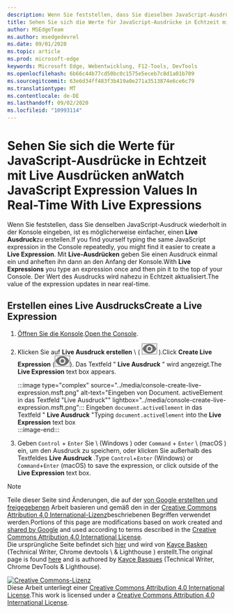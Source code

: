 ```yaml
---
description: Wenn Sie feststellen, dass Sie dieselben JavaScript-Ausdrücke wiederholt in die Konsole eingeben, versuchen Sie stattdessen, Live Ausdrücke zu verwenden.
title: Sehen Sie sich die Werte für JavaScript-Ausdrücke in Echtzeit mit Live Ausdrücken an
author: MSEdgeTeam
ms.author: msedgedevrel
ms.date: 09/01/2020
ms.topic: article
ms.prod: microsoft-edge
keywords: Microsoft Edge, Webentwicklung, F12-Tools, DevTools
ms.openlocfilehash: 6b66c44b77cd50bc0c1575e5eceb7c8d1a01b709
ms.sourcegitcommit: 63e6d34ff483f3b419a0e271a3513874e6ce6c79
ms.translationtype: MT
ms.contentlocale: de-DE
ms.lasthandoff: 09/02/2020
ms.locfileid: "10993114"
---
```

<!-- Copyright Kayce Basques 

   Licensed under the Apache License, Version 2.0 (the "License");
   you may not use this file except in compliance with the License.
   You may obtain a copy of the License at

       https://www.apache.org/licenses/LICENSE-2.0

   Unless required by applicable law or agreed to in writing, software
   distributed under the License is distributed on an "AS IS" BASIS,
   WITHOUT WARRANTIES OR CONDITIONS OF ANY KIND, either express or implied.
   See the License for the specific language governing permissions and
   limitations under the License.  -->





# <span data-ttu-id="90ac9-104">Sehen Sie sich die Werte für JavaScript-Ausdrücke in Echtzeit mit Live Ausdrücken an</span><span class="sxs-lookup"><span data-stu-id="90ac9-104">Watch JavaScript Expression Values In Real-Time With Live Expressions</span></span>   

  

<span data-ttu-id="90ac9-105">Wenn Sie feststellen, dass Sie denselben JavaScript-Ausdruck wiederholt in der Konsole eingeben, ist es möglicherweise einfacher, einen **Live Ausdruck**zu erstellen.</span><span class="sxs-lookup"><span data-stu-id="90ac9-105">If you find yourself typing the same JavaScript expression in the Console repeatedly, you might find it easier to create a **Live Expression**.</span></span>  <span data-ttu-id="90ac9-106">Mit **Live-Ausdrücken** geben Sie einen Ausdruck einmal ein und anheften ihn dann an den Anfang der Konsole.</span><span class="sxs-lookup"><span data-stu-id="90ac9-106">With **Live Expressions** you type an expression once and then pin it to the top of your Console.</span></span>  <span data-ttu-id="90ac9-107">Der Wert des Ausdrucks wird nahezu in Echtzeit aktualisiert.</span><span class="sxs-lookup"><span data-stu-id="90ac9-107">The value of the expression updates in near real-time.</span></span>  

## <span data-ttu-id="90ac9-108">Erstellen eines Live Ausdrucks</span><span class="sxs-lookup"><span data-stu-id="90ac9-108">Create a Live Expression</span></span>   

1.  <span data-ttu-id="90ac9-109">[Öffnen Sie die Konsole][DevToolsConsoleReferenceOpenConsole].</span><span class="sxs-lookup"><span data-stu-id="90ac9-109">[Open the Console][DevToolsConsoleReferenceOpenConsole].</span></span>  
1.  <span data-ttu-id="90ac9-110">Klicken Sie auf **Live Ausdruck erstellen** \ ( ![ Live Ausdruck erstellen ][ImageCreateLiveExpressionIcon] \).</span><span class="sxs-lookup"><span data-stu-id="90ac9-110">Click **Create Live Expression** \(![Create Live Expression][ImageCreateLiveExpressionIcon]\).</span></span>  <span data-ttu-id="90ac9-111">Das Textfeld " **Live Ausdruck** " wird angezeigt.</span><span class="sxs-lookup"><span data-stu-id="90ac9-111">The **Live Expression** text box appears.</span></span>  
    
    :::image type="complex" source="../media/console-create-live-expression.msft.png" alt-text="Eingeben von Document. activeElement in das Textfeld "Live Ausdruck"" lightbox="../media/console-create-live-expression.msft.png":::
       <span data-ttu-id="90ac9-113">Eingeben `document.activeElement` in das Textfeld " **Live Ausdruck** "</span><span class="sxs-lookup"><span data-stu-id="90ac9-113">Typing `document.activeElement` into the **Live Expression** text box</span></span>  
    :::image-end:::  
    
1.  <span data-ttu-id="90ac9-114">Geben `Control` + `Enter` Sie \ (Windows \) oder `Command` + `Enter` \ (macOS \) ein, um den Ausdruck zu speichern, oder klicken Sie außerhalb des Textfeldes **Live Ausdruck** .</span><span class="sxs-lookup"><span data-stu-id="90ac9-114">Type `Control`+`Enter` \(Windows\) or `Command`+`Enter` \(macOS\) to save the expression, or click outside of the **Live Expression** text box.</span></span>  

<!--todo: add reference open console (open the console) section when available  -->  

 



<!-- image links -->  

[ImageCreateLiveExpressionIcon]: ../media/create-live-expression-icon.msft.png  

<!-- links -->  

[DevToolsConsoleReferenceOpenConsole]: ./reference.md#open-the-console "Console-Console-Referenz öffnen | Microsoft docs"  

> [!NOTE]
> <span data-ttu-id="90ac9-116">Teile dieser Seite sind Änderungen, die auf der [von Google erstellten und freigegebenen][GoogleSitePolicies] Arbeit basieren und gemäß den in der [Creative Commons Attribution 4,0 International-Lizenz][CCA4IL]beschriebenen Begriffen verwendet werden.</span><span class="sxs-lookup"><span data-stu-id="90ac9-116">Portions of this page are modifications based on work created and [shared by Google][GoogleSitePolicies] and used according to terms described in the [Creative Commons Attribution 4.0 International License][CCA4IL].</span></span>  
> <span data-ttu-id="90ac9-117">Die ursprüngliche Seite befindet sich [hier](https://developers.google.com/web/tools/chrome-devtools/console/live-expressions) und wird von [Kayce Basken][KayceBasques] (Technical Writer, Chrome devtools \ & Lighthouse \) erstellt.</span><span class="sxs-lookup"><span data-stu-id="90ac9-117">The original page is found [here](https://developers.google.com/web/tools/chrome-devtools/console/live-expressions) and is authored by [Kayce Basques][KayceBasques] \(Technical Writer, Chrome DevTools \& Lighthouse\).</span></span>  

[![Creative Commons-Lizenz][CCby4Image]][CCA4IL]  
<span data-ttu-id="90ac9-119">Diese Arbeit unterliegt einer [Creative Commons Attribution 4.0 International License][CCA4IL].</span><span class="sxs-lookup"><span data-stu-id="90ac9-119">This work is licensed under a [Creative Commons Attribution 4.0 International License][CCA4IL].</span></span>  

[CCA4IL]: https://creativecommons.org/licenses/by/4.0  
[CCby4Image]: https://i.creativecommons.org/l/by/4.0/88x31.png  
[GoogleSitePolicies]: https://developers.google.com/terms/site-policies  
[KayceBasques]: https://developers.google.com/web/resources/contributors/kaycebasques  
